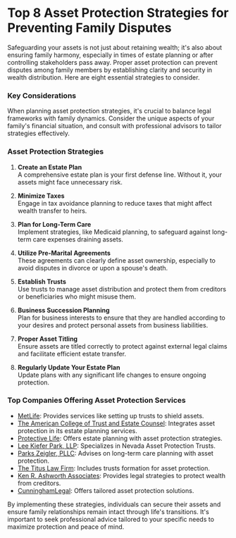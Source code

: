 # Top 8 Asset Protection Strategies for Preventing Family Disputes

Safeguarding your assets is not just about retaining wealth; it's also about ensuring family harmony, especially in times of estate planning or after controlling stakeholders pass away. Proper asset protection can prevent disputes among family members by establishing clarity and security in wealth distribution. Here are eight essential strategies to consider.

### Key Considerations

When planning asset protection strategies, it's crucial to balance legal frameworks with family dynamics. Consider the unique aspects of your family's financial situation, and consult with professional advisors to tailor strategies effectively.

### Asset Protection Strategies

1. **Create an Estate Plan**  
   A comprehensive estate plan is your first defense line. Without it, your assets might face unnecessary risk.

2. **Minimize Taxes**  
   Engage in tax avoidance planning to reduce taxes that might affect wealth transfer to heirs.

3. **Plan for Long-Term Care**  
   Implement strategies, like Medicaid planning, to safeguard against long-term care expenses draining assets.

4. **Utilize Pre-Marital Agreements**  
   These agreements can clearly define asset ownership, especially to avoid disputes in divorce or upon a spouse's death.

5. **Establish Trusts**  
   Use trusts to manage asset distribution and protect them from creditors or beneficiaries who might misuse them.

6. **Business Succession Planning**  
   Plan for business interests to ensure that they are handled according to your desires and protect personal assets from business liabilities.

7. **Proper Asset Titling**  
   Ensure assets are titled correctly to protect against external legal claims and facilitate efficient estate transfer.

8. **Regularly Update Your Estate Plan**  
   Update plans with any significant life changes to ensure ongoing protection.

### Top Companies Offering Asset Protection Services

- [MetLife](/dir/metlife): Provides services like setting up trusts to shield assets.
- [The American College of Trust and Estate Counsel](/dir/the_american_college_of_trust_and_estate_counsel): Integrates asset protection in its estate planning services.
- [Protective Life](/dir/protective_life): Offers estate planning with asset protection strategies.
- [Lee Kiefer Park, LLP](/dir/lee_kiefer_park_llp): Specializes in Nevada Asset Protection Trusts.
- [Parks Zeigler, PLLC](/dir/parks_zeigler_pllc): Advises on long-term care planning with asset protection.
- [The Titus Law Firm](/dir/the_titus_law_firm): Includes trusts formation for asset protection.
- [Ken R. Ashworth Associates](/dir/ken_r_ashworth_associates): Provides legal strategies to protect wealth from creditors.
- [CunninghamLegal](/dir/cunninghamlegal): Offers tailored asset protection solutions.

By implementing these strategies, individuals can secure their assets and ensure family relationships remain intact through life's transitions. It's important to seek professional advice tailored to your specific needs to maximize protection and peace of mind.